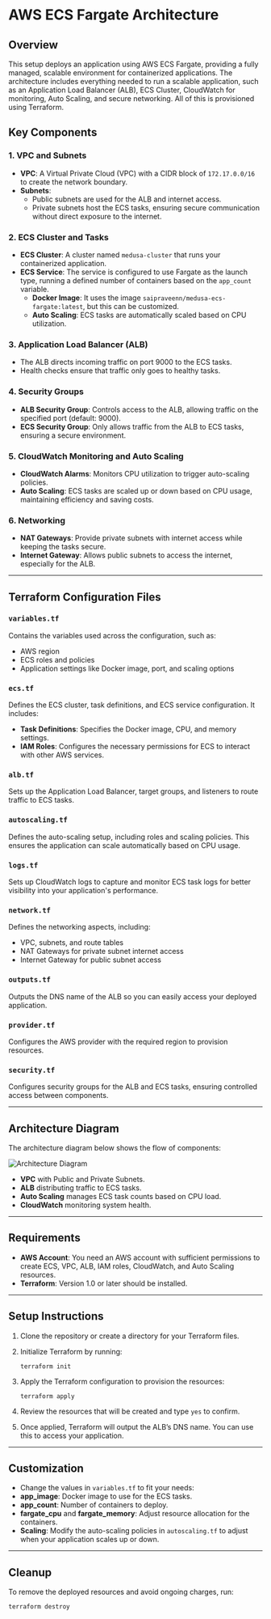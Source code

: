 # AWS ECS Fargate Architecture

## Overview

This setup deploys an application using AWS ECS Fargate, providing a fully managed, scalable environment for containerized applications. The architecture includes everything needed to run a scalable application, such as an Application Load Balancer (ALB), ECS Cluster, CloudWatch for monitoring, Auto Scaling, and secure networking. All of this is provisioned using Terraform.

## Key Components

### 1. **VPC and Subnets**
   - **VPC**: A Virtual Private Cloud (VPC) with a CIDR block of `172.17.0.0/16` to create the network boundary.
   - **Subnets**: 
     - Public subnets are used for the ALB and internet access.
     - Private subnets host the ECS tasks, ensuring secure communication without direct exposure to the internet.

### 2. **ECS Cluster and Tasks**
   - **ECS Cluster**: A cluster named `medusa-cluster` that runs your containerized application.
   - **ECS Service**: The service is configured to use Fargate as the launch type, running a defined number of containers based on the `app_count` variable. 
     - **Docker Image**: It uses the image `saipraveenn/medusa-ecs-fargate:latest`, but this can be customized.
     - **Auto Scaling**: ECS tasks are automatically scaled based on CPU utilization.

### 3. **Application Load Balancer (ALB)**
   - The ALB directs incoming traffic on port 9000 to the ECS tasks.
   - Health checks ensure that traffic only goes to healthy tasks.

### 4. **Security Groups**
   - **ALB Security Group**: Controls access to the ALB, allowing traffic on the specified port (default: 9000).
   - **ECS Security Group**: Only allows traffic from the ALB to ECS tasks, ensuring a secure environment.

### 5. **CloudWatch Monitoring and Auto Scaling**
   - **CloudWatch Alarms**: Monitors CPU utilization to trigger auto-scaling policies.
   - **Auto Scaling**: ECS tasks are scaled up or down based on CPU usage, maintaining efficiency and saving costs.

### 6. **Networking**
   - **NAT Gateways**: Provide private subnets with internet access while keeping the tasks secure.
   - **Internet Gateway**: Allows public subnets to access the internet, especially for the ALB.

---

## Terraform Configuration Files

### `variables.tf`
Contains the variables used across the configuration, such as:
- AWS region
- ECS roles and policies
- Application settings like Docker image, port, and scaling options

### `ecs.tf`
Defines the ECS cluster, task definitions, and ECS service configuration. It includes:
- **Task Definitions**: Specifies the Docker image, CPU, and memory settings.
- **IAM Roles**: Configures the necessary permissions for ECS to interact with other AWS services.

### `alb.tf`
Sets up the Application Load Balancer, target groups, and listeners to route traffic to ECS tasks.

### `autoscaling.tf`
Defines the auto-scaling setup, including roles and scaling policies. This ensures the application can scale automatically based on CPU usage.

### `logs.tf`
Sets up CloudWatch logs to capture and monitor ECS task logs for better visibility into your application's performance.

### `network.tf`
Defines the networking aspects, including:
- VPC, subnets, and route tables
- NAT Gateways for private subnet internet access
- Internet Gateway for public subnet access

### `outputs.tf`
Outputs the DNS name of the ALB so you can easily access your deployed application.

### `provider.tf`
Configures the AWS provider with the required region to provision resources.

### `security.tf`
Configures security groups for the ALB and ECS tasks, ensuring controlled access between components.

---

## Architecture Diagram

The architecture diagram below shows the flow of components:

![Architecture Diagram](./aws_ecs_fargate_architecture.png)

- **VPC** with Public and Private Subnets.
- **ALB** distributing traffic to ECS tasks.
- **Auto Scaling** manages ECS task counts based on CPU load.
- **CloudWatch** monitoring system health.

---

## Requirements

- **AWS Account**: You need an AWS account with sufficient permissions to create ECS, VPC, ALB, IAM roles, CloudWatch, and Auto Scaling resources.
- **Terraform**: Version 1.0 or later should be installed.

---

## Setup Instructions

1. Clone the repository or create a directory for your Terraform files.
2. Initialize Terraform by running:
   
   `terraform init`
   
4. Apply the Terraform configuration to provision the resources:
   
   `terraform apply`

6. Review the resources that will be created and type `yes` to confirm.
7. Once applied, Terraform will output the ALB’s DNS name. You can use this to access your application.

---

## Customization

- Change the values in `variables.tf` to fit your needs:
- **app_image**: Docker image to use for the ECS tasks.
- **app_count**: Number of containers to deploy.
- **fargate_cpu** and **fargate_memory**: Adjust resource allocation for the containers.
- **Scaling**: Modify the auto-scaling policies in `autoscaling.tf` to adjust when your application scales up or down.

---

## Cleanup

To remove the deployed resources and avoid ongoing charges, run:

`terraform destroy`
